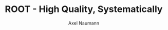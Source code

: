 ---
layout: default
title: ROOT - High Quality, Systematically
author: Axel Naumann
type: CHEP2012
www: https://indico.cern.ch/contributionDisplay.py?contribId=297&confId=149557
---